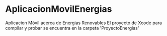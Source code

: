 # AplicacionMovilEnergias
Aplicacion Móvil acerca de Energias Renovables 
El proyecto de Xcode para compilar y probar se encuentra en la carpeta 'ProyectoEnergias'
